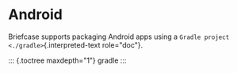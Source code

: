 # Android

Briefcase supports packaging Android apps using a
`Gradle project <./gradle>`{.interpreted-text role="doc"}.

::: {.toctree maxdepth="1"}
gradle
:::
